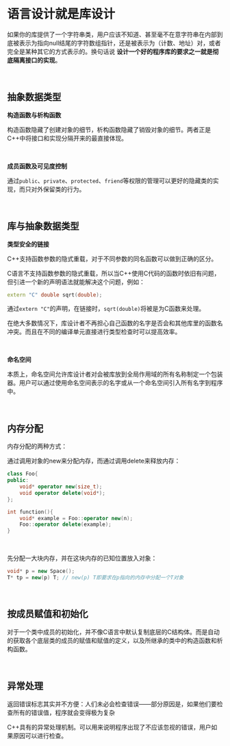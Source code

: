 # 语言设计就是库设计

如果你的库提供了一个字符串类，用户应该不知道、甚至毫不在意字符串在内部到底被表示为指向null结尾的字符数组指针，还是被表示为（计数、地址）对，或者完全是某种其它的方式表示的。换句话说 **设计一个好的程序库的要求之一就是彻底隔离接口的实现**。

‍

## 抽象数据类型

**构造函数与析构函数**

构造函数隐藏了创建对象的细节，析构函数隐藏了销毁对象的细节。两者正是C++中将接口和实现分隔开来的最直接体现。

‍

**成员函数及可见度控制**

通过`public`、`private`、`protected`、`friend`等权限的管理可以更好的隐藏类的实现，而只对外保留类的行为。

‍

## 库与抽象数据类型

**类型安全的链接**

C++支持函数参数的隐式重载，对于不同参数的同名函数可以做到正确的区分。

C语言不支持函数参数的隐式重载，所以当C++使用C代码的函数时依旧有问题，但引进一个新的声明语法就能解决这个问题，例如：

```cpp
extern "C" double sqrt(double);
```

通过`extern "C"`的声明，在链接时，`sqrt(double)`将被是为C函数来处理。

在绝大多数情况下，库设计者不再担心自己函数的名字是否会和其他库里的函数名冲突。而且在不同的编译单元直接进行类型检查时可以提高效率。

‍

**命名空间**

本质上，命名空间允许库设计者对会被库放到全局作用域的所有名称制定一个包装器。用户可以通过使用命名空间表示的名字或从一个命名空间引入所有名字到程序中。

‍

## 内存分配

内存分配的两种方式：

通过调用对象的new来分配内存，而通过调用delete来释放内存：

```cpp
class Foo{
public:
    void* operator new(size_t);
    void operator delete(void*);
};

int function(){
    void* example = Foo::operator new(n);
    Foo::operator delete(example);
}
```

‍

先分配一大块内存，并在这块内存的已知位置放入对象：

```cpp
void* p = new Space();
T* tp = new(p) T; // new(p) T即要求在p指向的内存中分配一个T对象
```

‍

## 按成员赋值和初始化

对于一个类中成员的初始化，并不像C语言中默认复制底层的C结构体。而是自动的获取各个底层类的成员的赋值和赋值的定义，以及所继承的类中的构造函数和析构函数。

‍

## 异常处理

返回错误标志其实并不方便：人们未必会检查错误——部分原因是，如果他们要检查所有的错误值，程序就会变得极为复杂

C++具有的异常处理机制。可以用来说明程序出现了不应该忽视的错误，用户如果原因可以进行检查。
